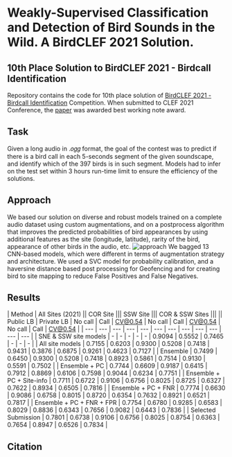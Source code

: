 # Weakly-Supervised Classification and Detection of Bird Sounds in the Wild. A BirdCLEF 2021 Solution.

## 10th Place Solution to BirdCLEF 2021 - Birdcall Identification 
Repository contains the code for 10th place solution of [BirdCLEF 2021 - Birdcall Identification](https://www.kaggle.com/c/birdclef-2021/leaderboard) Competition. When submitted to CLEF 2021 Conference, the [paper](https://arxiv.org/abs/2107.04878) was awarded best working note award. 

## Task 
Given a long audio in .𝑜𝑔𝑔 format, the goal of the contest was to predict if there is a bird call in each 5-seconds segment of the given soundscape, and identify which of the 397 birds is in such segment. Models had to infer on the test set within 3 hours run-time limit to ensure the efficiency of the solutions.

## Approach
We based our solution on diverse and robust models trained on a complete audio dataset using custom augmentations, and on a postprocess algorithm that improves the predicted probabilities of bird appearances by using additional features as the site (longitude, latitude), rarity of the bird, appearance of other birds in the audio, etc.
![approach](https://github.com/kumar-shubham-ml/kaggle-birdclef-2021/blob/main/data/approach.png)
We bagged 13 CNN-based models, which were different in terms of augmentation strategy and architecture. We used a SVC model for probability calibration, and a haversine distance based post processing for Geofencing and for creating bird to site mapping to reduce False Positives and False Negatives.

## Results

| Method | All Sites (2021) || COR Site ||| SSW Site ||| COR & SSW Sites |||
|| Public LB | Private LB | No call | Call | CV@0.54 | No call | Call | CV@0.54 | No call | Call | CV@0.54 |
| --- | --- | --- | --- | --- | --- | --- | --- | --- | --- | --- | --- |
| SNE & SSW site models | - | - | - | - | - | 0.9094 | 0.5552 | 0.7465 | - | - | - |
| All site models | 0.7155 | 0.6203 | 0.9300 | 0.5208 | 0.7418 | 0.9431 | 0.3876 | 0.6875 | 0.9261 | 0.4623 | 0.7127 |
| Ensemble | 0.7499 | 0.6450 | 0.9300 | 0.5208 | 0.7418 | 0.8923 | 0.5861 | 0.7514 | 0.9130 | 0.5591 | 0.7502 |
| Ensemble + PC | 0.7744 | 0.6609 | 0.9187 | 0.6415 | 0.7912 | 0.8869 | 0.6106 | 0.7598 | 0.9044 | 0.6234 | 0.7751 |
| Ensemble + PC + Site-info | 0.7711 | 0.6722 | 0.9106 | 0.6756 | 0.8025 | 0.8725 | 0.6327 | 0.7622 | 0.8934 | 0.6505 | 0.7816 |
| Ensemble + PC + FNR | 0.7774 | 0.6630 | 0.9086 | 0.6758 | 0.8015 | 0.8720 | 0.6354 | 0.7632 | 0.8921 | 0.6521 | 0.7817 |
| Ensemble + PC + FNR + FPR | 0.7754  | 0.6780 | 0.9285 | 0.6583 | 0.8029 | 0.8836 | 0.6343 | 0.7656 | 0.9082 | 0.6443 | 0.7836 |
| Selected Submission | 0.7801 | 0.6738 | 0.9106 | 0.6756 | 0.8025 | 0.8754 | 0.6363 | 0.7654 | 0.8947 | 0.6526 | 0.7834 |

## Citation
